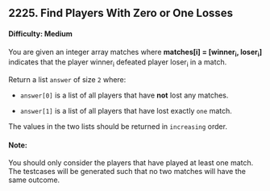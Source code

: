## 2225. Find Players With Zero or One Losses

#### Difficulty: Medium

You are given an integer array matches where __matches[i] = [winner<sub>i</sub>, loser<sub>i</sub>]__ indicates that the player winner<sub>i</sub> defeated player loser<sub>i</sub> in a match.

Return a list ```answer``` of size ```2``` where:

- ```answer[0]``` is a list of all players that have __not__ lost any matches.

- ```answer[1]``` is a list of all players that have lost exactly ```one``` match.

The values in the two lists should be returned in ```increasing``` order.

#### Note:

You should only consider the players that have played at least one match.
The testcases will be generated such that no two matches will have the same outcome.
